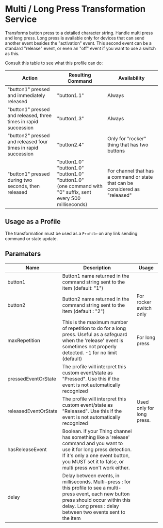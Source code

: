 
# Multi / Long Press Transformation Service

Transforms button press to a detailed character string. Handle multi press and long press.
Long press is available only for devices that can send another event besides the "activation" event. This second event can be a standard "release" event, or even an "off" event if you want to use a switch as this.

Consult this table to see what this profile can do:

| Action | Resulting Command | Availability |
|--------|------------------|---------------|
|"button1" pressed and immediately released|"button1.1" | Always |
|"button1" pressed and released, three times in rapid succession|"button1.3" | Always |
|"button2" pressed and released four times in rapid succession|"button2.4" | Only for "rocker" thing that has two buttons |
|"button1" pressed during two seconds, then released|"button1.0"<br>"button1.0"<br>"button1.0"<br>"button1.0"<br>(one command with "0" suffix, sent every 500 milliseconds)| For channel that has a command or state that can be considered as "released"|


## Usage as a Profile

The transformation must be used as a `Profile` on any link sending command or state update.

## Paramaters

| Name | Description | Usage |
|--------|----------|----------|
|button1  | Button1 name returned in the command string sent to the item (default: "1")||
|button2  | Button2 name returned in the command string sent to the item (default : "2")| For rocker switch only |
|maxRepetition|This is the maximum number of repetition to do for a long press. Useful as a safeguard when the 'release' event is sometimes not properly detected. -1 for no limit (default)| For long press|
|pressedEventOrState |The profile will interpret this custom event/state as "Pressed". Use this if the event is not automatically recognized||
|releasedEventOrState |The profile will interpret this custom event/state as "Released". Use this if the event is not automatically recognized|Used only for long press.|
|hasReleaseEvent| Boolean. if your Thing channel has something like a 'release' command and you want to use it for long press detection. If it's only a one event button, you MUST set it to false, or multi press won't work either.||
|delay|Delay between events, in milliseconds. Multi-press : for this profile to see a multi-press event, each new button press should occur within this delay. Long press : delay between two events sent to the item||

